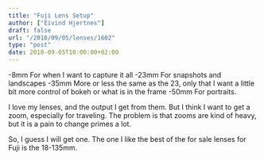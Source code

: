 ```yaml
---
title: "Fuji Lens Setup"
author: ["Eivind Hjertnes"]
draft: false
url: "/2018/09/05/lenses/1602"
type: "post"
date: 2018-09-05T10:00:00+02:00
---
```


-8mm For when I want to capture it all -23mm For snapshots and
landscapes -35mm More or less the same as the 23, only that I want a
little bit more control of bokeh or what is in the frame -50mm For
portraits.

I love my lenses, and the output I get from them. But I think I want to
get a zoom, especially for traveling. The problem is that zooms are kind
of heavy, but it is a pain to change primes a lot.

So, I guess I will get one. The one I like the best of the for sale
lenses for Fuji is the 18-135mm.

